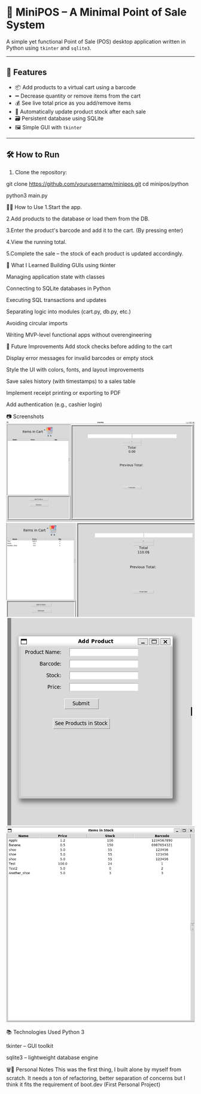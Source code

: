 # 🧾 MiniPOS – A Minimal Point of Sale System

A simple yet functional Point of Sale (POS) desktop application written in Python using `tkinter` and `sqlite3`.

---

## 🚀 Features

- 📦 Add products to a virtual cart using a barcode
- ➖ Decrease quantity or remove items from the cart
- 💰 See live total price as you add/remove items
- 🔄 Automatically update product stock after each sale
- 🗃 Persistent database using SQLite
- 🖼 Simple GUI with `tkinter`

---

## 🛠 How to Run

1. Clone the repository:


git clone https://github.com/yourusername/minipos.git
cd minipos/python

python3 main.py

🧑‍💼 How to Use
1.Start the app.

2.Add products to the database or load them from the DB.

3.Enter the product's barcode and add it to the cart. (By pressing enter)

4.View the running total.

5.Complete the sale – the stock of each product is updated accordingly.

🧠 What I Learned
Building GUIs using tkinter

Managing application state with classes

Connecting to SQLite databases in Python

Executing SQL transactions and updates

Separating logic into modules (cart.py, db.py, etc.)

Avoiding circular imports

Writing MVP-level functional apps without overengineering

🔮 Future Improvements
 Add stock checks before adding to the cart

 Display error messages for invalid barcodes or empty stock

 Style the UI with colors, fonts, and layout improvements

 Save sales history (with timestamps) to a sales table

 Implement receipt printing or exporting to PDF

 Add authentication (e.g., cashier login)

📷 Screenshots 
![Main_Screen](md_images/Main_Screen.png)
![Adding Items To cart](md_images/Adding_To_Cart.png)
![Form To Add Products](md_images/Add_Product_Form.png)
![Viewing Products In Stock](md_images/Products_In_Stock.png)

📚 Technologies Used
Python 3

tkinter – GUI toolkit

sqlite3 – lightweight database engine


🗑️🧠 Personal Notes
This was the first thing, I built alone by myself from scratch. 
It needs a ton of refactoring, better separation of concerns but I think it fits the requirement of boot.dev (First Personal Project)

